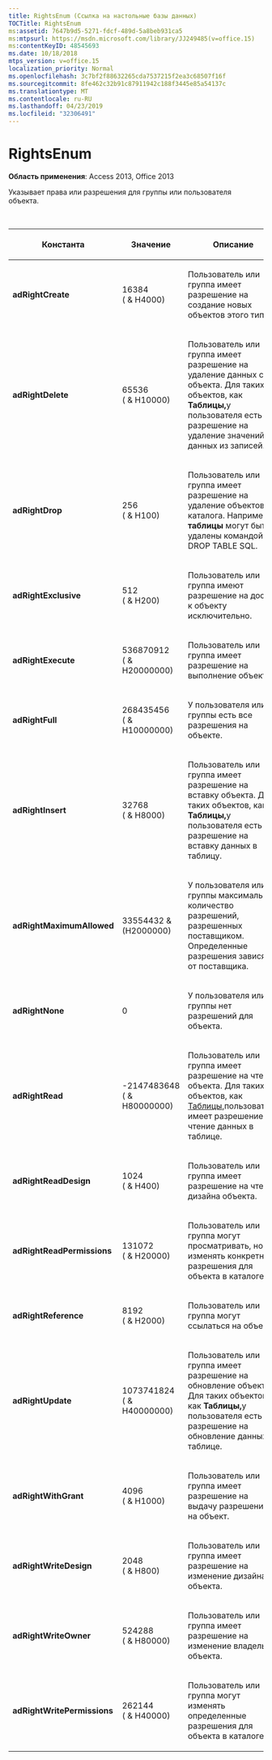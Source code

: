 ```yaml
---
title: RightsEnum (Ссылка на настольные базы данных)
TOCTitle: RightsEnum
ms:assetid: 7647b9d5-5271-fdcf-489d-5a8beb931ca5
ms:mtpsurl: https://msdn.microsoft.com/library/JJ249485(v=office.15)
ms:contentKeyID: 48545693
ms.date: 10/18/2018
mtps_version: v=office.15
localization_priority: Normal
ms.openlocfilehash: 3c7bf2f88632265cda7537215f2ea3c68507f16f
ms.sourcegitcommit: 8fe462c32b91c87911942c188f3445e85a54137c
ms.translationtype: MT
ms.contentlocale: ru-RU
ms.lasthandoff: 04/23/2019
ms.locfileid: "32306491"
---
```

# <a name="rightsenum"></a>RightsEnum

**Область применения**: Access 2013, Office 2013

Указывает права или разрешения для группы или пользователя объекта.

<br/>

<table>
<colgroup>
<col style="width: 33%" />
<col style="width: 33%" />
<col style="width: 33%" />
</colgroup>
<thead>
<tr class="header">
<th><p>Константа</p></th>
<th><p>Значение</p></th>
<th><p>Описание</p></th>
</tr>
</thead>
<tbody>
<tr class="odd">
<td><p><strong>adRightCreate</strong></p></td>
<td><p>16384<br />
( &amp; H4000)</p></td>
<td><p>Пользователь или группа имеет разрешение на создание новых объектов этого типа.</p></td>
</tr>
<tr class="even">
<td><p><strong>adRightDelete</strong></p></td>
<td><p>65536<br />
( &amp; H10000)</p></td>
<td><p>Пользователь или группа имеет разрешение на удаление данных с объекта. Для таких объектов, как <strong>Таблицы,</strong>у пользователя есть разрешение на удаление значений данных из записей.</p></td>
</tr>
<tr class="odd">
<td><p><strong>adRightDrop</strong></p></td>
<td><p>256<br />
( &amp; H100)</p></td>
<td><p>Пользователь или группа имеет разрешение на удаление объектов из каталога. Например, <strong>таблицы</strong> могут быть удалены командой DROP TABLE SQL.</p></td>
</tr>
<tr class="even">
<td><p><strong>adRightExclusive</strong></p></td>
<td><p>512<br />
( &amp; H200)</p></td>
<td><p>Пользователь или группа имеют разрешение на доступ к объекту исключительно.</p></td>
</tr>
<tr class="odd">
<td><p><strong>adRightExecute</strong></p></td>
<td><p>536870912<br />
( &amp; H20000000)</p></td>
<td><p>Пользователь или группа имеет разрешение на выполнение объекта.</p></td>
</tr>
<tr class="even">
<td><p><strong>adRightFull</strong></p></td>
<td><p>268435456<br />
( &amp; H10000000)</p></td>
<td><p>У пользователя или группы есть все разрешения на объекте.</p></td>
</tr>
<tr class="odd">
<td><p><strong>adRightInsert</strong></p></td>
<td><p>32768<br />
( &amp; H8000)</p></td>
<td><p>Пользователь или группа имеет разрешение на вставку объекта. Для таких объектов, как <strong>Таблицы,</strong>у пользователя есть разрешение на вставку данных в таблицу.</p></td>
</tr>
<tr class="even">
<td><p><strong>adRightMaximumAllowed</strong></p></td>
<td><p>33554432 &amp; (H2000000)</p></td>
<td><p>У пользователя или группы максимальное количество разрешений, разрешенных поставщиком. Определенные разрешения зависят от поставщика.</p></td>
</tr>
<tr class="odd">
<td><p><strong>adRightNone</strong></p></td>
<td><p>0</p></td>
<td><p>У пользователя или группы нет разрешений для объекта.</p></td>
</tr>
<tr class="even">
<td><p><strong>adRightRead</strong></p></td>
<td><p>-2147483648<br />
( &amp; H80000000)</p></td>
<td><p>Пользователь или группа имеет разрешение на чтение объекта. Для таких объектов, как <a href="table-object-adox.md">Таблицы,</a>пользователь имеет разрешение на чтение данных в таблице.</p></td>
</tr>
<tr class="odd">
<td><p><strong>adRightReadDesign</strong></p></td>
<td><p>1024<br />
( &amp; H400)</p></td>
<td><p>Пользователь или группа имеет разрешение на чтение дизайна объекта.</p></td>
</tr>
<tr class="even">
<td><p><strong>adRightReadPermissions</strong></p></td>
<td><p>131072<br />
( &amp; H20000)</p></td>
<td><p>Пользователь или группа могут просматривать, но не изменять конкретные разрешения для объекта в каталоге.</p></td>
</tr>
<tr class="odd">
<td><p><strong>adRightReference</strong></p></td>
<td><p>8192<br />
( &amp; H2000)</p></td>
<td><p>Пользователь или группа могут ссылаться на объект.</p></td>
</tr>
<tr class="even">
<td><p><strong>adRightUpdate</strong></p></td>
<td><p>1073741824<br />
( &amp; H40000000)</p></td>
<td><p>Пользователь или группа имеет разрешение на обновление объекта. Для таких объектов, как <strong>Таблицы,</strong>у пользователя есть разрешение на обновление данных в таблице.</p></td>
</tr>
<tr class="odd">
<td><p><strong>adRightWithGrant</strong></p></td>
<td><p>4096<br />
( &amp; H1000)</p></td>
<td><p>Пользователь или группа имеет разрешение на выдачу разрешений на объект.</p></td>
</tr>
<tr class="even">
<td><p><strong>adRightWriteDesign</strong></p></td>
<td><p>2048<br />
( &amp; H800)</p></td>
<td><p>Пользователь или группа имеет разрешение на изменение дизайна объекта.</p></td>
</tr>
<tr class="odd">
<td><p><strong>adRightWriteOwner</strong></p></td>
<td><p>524288<br />
( &amp; H80000)</p></td>
<td><p>Пользователь или группа имеет разрешение на изменение владельца объекта.</p></td>
</tr>
<tr class="even">
<td><p><strong>adRightWritePermissions</strong></p></td>
<td><p>262144<br />
( &amp; H40000)</p></td>
<td><p>Пользователь или группа могут изменять определенные разрешения для объекта в каталоге.</p></td>
</tr>
</tbody>
</table>


